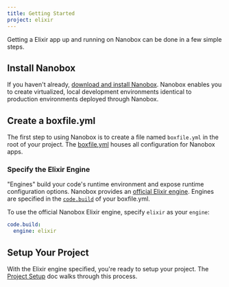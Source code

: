 ```yaml
---
title: Getting Started
project: elixir
---
```


Getting a Elixir app up and running on Nanobox can be done in a few simple steps.

## Install Nanobox
If you haven't already, [download and install Nanobox](https://nanobox.io/download). Nanobox enables you to create virtualized, local development environments identical to production environments deployed through Nanobox.

## Create a boxfile.yml
The first step to using Nanobox is to create a file named `boxfile.yml` in the root of your project. The [boxfile.yml](https://docs.nanobox.io/app-config/boxfile/) houses all configuration for Nanobox apps.

### Specify the Elixir Engine
"Engines" build your code's runtime environment and expose runtime configuration options. Nanobox provides an [official Elixir engine](https://github.com/nanobox-io/nanobox-engine-elixir). Engines are specified in the [`code.build`](https://docs.nanobox.io/app-config/boxfile/code-build/) of your boxfile.yml.

To use the official Nanobox Elixir engine, specify `elixir` as your `engine`:

```yaml
code.build:
  engine: elixir
```

## Setup Your Project
With the Elixir engine specified, you're ready to setup your project. The [Project Setup](./project-setup/) doc walks through this process.
